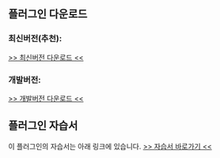 
## 플러그인 다운로드 
### 최신버전(추천): 
[>> 최신버전 다운로드 <<](https://github.com/FreedyPlugins/FreedyMinigameMaker/releases/latest/download/FreedyMinigameMaker.jar)
### 개발버전: 
[>> 개발버전 다운로드 <<](https://github.com/FreedyPlugins/FreedyMinigameMaker/raw/master/FreedyMinigameMaker.jar)

## 플러그인 자습서
이 플러그인의 자습서는 아래 링크에 있습니다.
[>> 자습서 바로가기 <<](https://github.com/FreedyPlugins/FreedyMinigameMaker/wiki)
